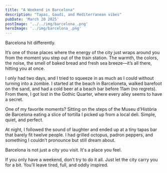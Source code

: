 ```yaml
---
title: "A Weekend in Barcelona"
description: "Tapas, Gaudí, and Mediterranean vibes"
pubDate: 'March 20 2025'
postImage: '../../img/barcelona_.png'
heroImage: '../img/barcelona_.png'
---
```


Barcelona hit differently.

It’s one of those places where the energy of the city just wraps around you from the moment you step out of the train station. The warmth, the colors, the noise, the smell of baked bread and fresh sea breeze—it’s all there, hitting you at once.

I only had two days, and I tried to squeeze in as much as I could without turning into a zombie. I started at the beach in Barceloneta, walked barefoot on the sand, and had a cold beer at a beach bar before 11am (no regrets). From there, I got lost in the Gothic Quarter, where every alley seems to have a secret.

One of my favorite moments? Sitting on the steps of the Museu d'Història de Barcelona eating a slice of tortilla I picked up from a local deli. Simple, quiet, and perfect.

At night, I followed the sound of laughter and ended up at a tiny tapas bar that barely fit twelve people. I had grilled octopus, padron peppers, and something I couldn’t pronounce but still dream about.

Barcelona is not just a city you visit. It's a place you feel.

If you only have a weekend, don’t try to do it all. Just let the city carry you for a bit. You’ll leave tired, full, and oddly inspired.
